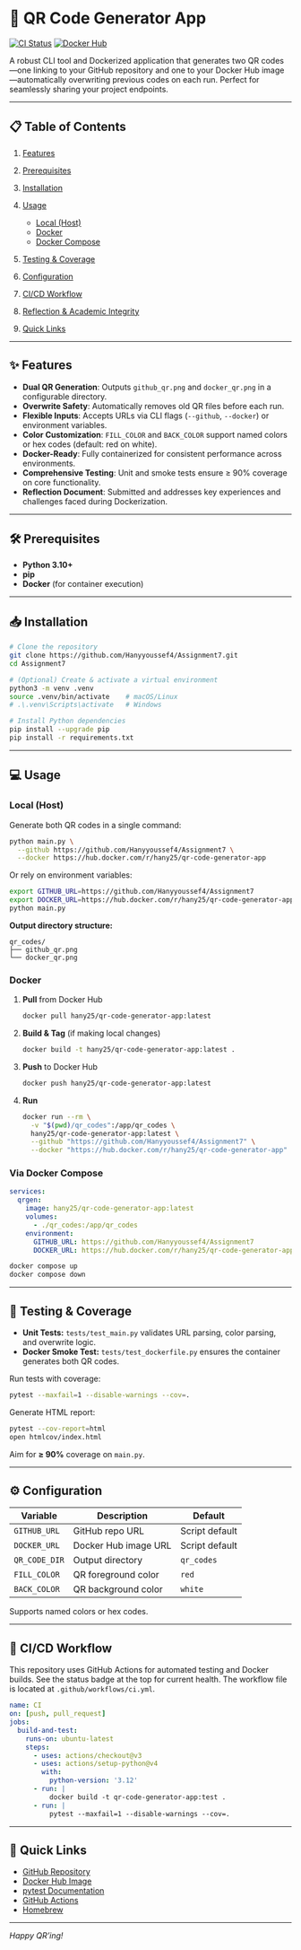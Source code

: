 # 🚀 QR Code Generator App

[![CI Status](https://github.com/Hanyyoussef4/Assignment7/actions/workflows/ci.yml/badge.svg)](https://github.com/Hanyyoussef4/Assignment7/actions/workflows/ci.yml)
[![Docker Hub](https://img.shields.io/docker/v/hany25/qr-code-generator-app?label=docker%20hub)](https://hub.docker.com/r/hany25/qr-code-generator-app)

A robust CLI tool and Dockerized application that generates two QR codes—one linking to your GitHub repository and one to your Docker Hub image—automatically overwriting previous codes on each run. Perfect for seamlessly sharing your project endpoints.

---

## 📋 Table of Contents

1. [Features](#features)
2. [Prerequisites](#prerequisites)
3. [Installation](#installation)
4. [Usage](#usage)

   * [Local (Host)](#local-host)
   * [Docker](#docker)
   * [Docker Compose](#via-docker-compose)
5. [Testing & Coverage](#testing--coverage)
6. [Configuration](#configuration)
7. [CI/CD Workflow](#cicd-workflow)
8. [Reflection & Academic Integrity](#reflection--academic-integrity)
9. [Quick Links](#quick-links)

---

## ✨ Features

* **Dual QR Generation**: Outputs `github_qr.png` and `docker_qr.png` in a configurable directory.
* **Overwrite Safety**: Automatically removes old QR files before each run.
* **Flexible Inputs**: Accepts URLs via CLI flags (`--github`, `--docker`) or environment variables.
* **Color Customization**: `FILL_COLOR` and `BACK_COLOR` support named colors or hex codes (default: red on white).
* **Docker-Ready**: Fully containerized for consistent performance across environments.
* **Comprehensive Testing**: Unit and smoke tests ensure ≥ 90% coverage on core functionality.
* **Reflection Document**: Submitted and addresses key experiences and challenges faced during Dockerization.

---

## 🛠️ Prerequisites

* **Python 3.10+**
* **pip**
* **Docker** (for container execution)

---

## 📥 Installation

```bash
# Clone the repository
git clone https://github.com/Hanyyoussef4/Assignment7.git
cd Assignment7

# (Optional) Create & activate a virtual environment
python3 -m venv .venv
source .venv/bin/activate    # macOS/Linux
# .\.venv\Scripts\activate   # Windows

# Install Python dependencies
pip install --upgrade pip
pip install -r requirements.txt
```

---

## 💻 Usage

### Local (Host)

Generate both QR codes in a single command:

```bash
python main.py \
  --github https://github.com/Hanyyoussef4/Assignment7 \
  --docker https://hub.docker.com/r/hany25/qr-code-generator-app
```

Or rely on environment variables:

```bash
export GITHUB_URL=https://github.com/Hanyyoussef4/Assignment7
export DOCKER_URL=https://hub.docker.com/r/hany25/qr-code-generator-app
python main.py
```

**Output directory structure:**

```
qr_codes/
├── github_qr.png
└── docker_qr.png
```

### Docker

1. **Pull** from Docker Hub

   ```bash
   docker pull hany25/qr-code-generator-app:latest
   ```

2. **Build & Tag** (if making local changes)

   ```bash
   docker build -t hany25/qr-code-generator-app:latest .
   ```

3. **Push** to Docker Hub

   ```bash
   docker push hany25/qr-code-generator-app:latest
   ```

4. **Run**

   ```bash
   docker run --rm \
     -v "$(pwd)/qr_codes":/app/qr_codes \
     hany25/qr-code-generator-app:latest \
     --github "https://github.com/Hanyyoussef4/Assignment7" \
     --docker "https://hub.docker.com/r/hany25/qr-code-generator-app"
   ```

### Via Docker Compose

```yaml
services:
  qrgen:
    image: hany25/qr-code-generator-app:latest
    volumes:
      - ./qr_codes:/app/qr_codes
    environment:
      GITHUB_URL: https://github.com/Hanyyoussef4/Assignment7
      DOCKER_URL: https://hub.docker.com/r/hany25/qr-code-generator-app
```

```bash
docker compose up
docker compose down
```

---

## 🧪 Testing & Coverage

* **Unit Tests:** `tests/test_main.py` validates URL parsing, color parsing, and overwrite logic.
* **Docker Smoke Test:** `tests/test_dockerfile.py` ensures the container generates both QR codes.

Run tests with coverage:

```bash
pytest --maxfail=1 --disable-warnings --cov=.
```

Generate HTML report:

```bash
pytest --cov-report=html
open htmlcov/index.html
```

Aim for **≥ 90%** coverage on `main.py`.

---

## ⚙️ Configuration

| Variable      | Description          | Default        |
| ------------- | -------------------- | -------------- |
| `GITHUB_URL`  | GitHub repo URL      | Script default |
| `DOCKER_URL`  | Docker Hub image URL | Script default |
| `QR_CODE_DIR` | Output directory     | `qr_codes`     |
| `FILL_COLOR`  | QR foreground color  | `red`          |
| `BACK_COLOR`  | QR background color  | `white`        |

Supports named colors or hex codes.

---

## 🔄 CI/CD Workflow

This repository uses GitHub Actions for automated testing and Docker builds. See the status badge at the top for current health. The workflow file is located at `.github/workflows/ci.yml`.

```yaml
name: CI
on: [push, pull_request]
jobs:
  build-and-test:
    runs-on: ubuntu-latest
    steps:
      - uses: actions/checkout@v3
      - uses: actions/setup-python@v4
        with:
          python-version: '3.12'
      - run: |
          docker build -t qr-code-generator-app:test .
      - run: |
          pytest --maxfail=1 --disable-warnings --cov=.
```

---

## 🔗 Quick Links

* [GitHub Repository](https://github.com/Hanyyoussef4/Assignment7)
* [Docker Hub Image](https://hub.docker.com/r/hany25/qr-code-generator-app)
* [pytest Documentation](https://docs.pytest.org/)
* [GitHub Actions](https://github.com/features/actions)
* [Homebrew](https://brew.sh/)

---

*Happy QR’ing!*
